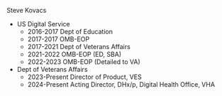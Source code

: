 Steve Kovacs
- US Digital Service
  - 2016-2017 Dept of Education
  - 2017-2017 OMB-EOP
  - 2017-2021 Dept of Veterans Affairs
  - 2021-2022 OMB-EOP (ED, SBA)
  - 2022-2023 OMB-EOP (Detailed to VA)
- Dept of Veterans Affairs
  - 2023-Present Director of Product, VES
  - 2024-Present Acting Director, DHx/p, Digital Health Office, VHA
